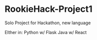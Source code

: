 # RookieHack-Project1
Solo Project for Hackathon, new language

EIther in:
Python w/ Flask
Java w/ React
